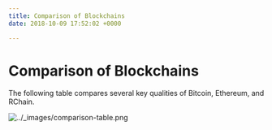 ```yaml
---
title: Comparison of Blockchains
date: 2018-10-09 17:52:02 +0000

---
```

# Comparison of Blockchains

The following table compares several key qualities of Bitcoin, Ethereum, and RChain.

![../_images/comparison-table.png](https://rchain-architecture.readthedocs.io/en/latest/_images/comparison-table.png)